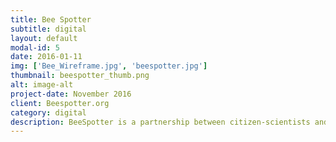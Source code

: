 ```yaml
---
title: Bee Spotter
subtitle: digital
layout: default
modal-id: 5
date: 2016-01-11
img: ['Bee_Wireframe.jpg', 'beespotter.jpg']
thumbnail: beespotter_thumb.png
alt: image-alt
project-date: November 2016
client: Beespotter.org
category: digital
description: BeeSpotter is a partnership between citizen-scientists and the professional science community. The app was designed to educate the public about pollinators by engaging them in an image data collection effort to get a better understanding of local bee demographics.
---
```

